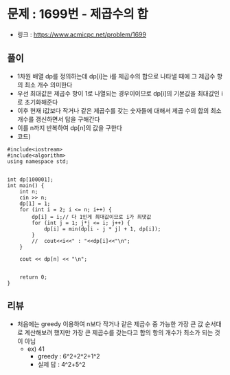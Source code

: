 # 문제 : 1699번 - 제곱수의 합
* 링크 : https://www.acmicpc.net/problem/1699

## 풀이
* 1차원 배열 dp를 정의하는데 dp[i]는 i를 제곱수의 합으로 나타낼 때에 그 제곱수 항의 최소 개수 의미한다
* 우선 최대값은 제곱수 항이 1로 나열되는 경우이이므로 dp[i]의 기본값을 최대값인 i로 초기화해준다
* 이후 현재 i값보다 작거나 같은 제곱수를 갖는 숫자들에 대해서 제곱 수의 합의 최소 개수를 갱신하면서 답을 구해간다
* 이를 n까지 반복하여 dp[n]의 값을 구한다
* 코드)
```
#include<iostream>
#include<algorithm>
using namespace std;


int dp[100001];
int main() {
	int n;
	cin >> n;
	dp[1] = 1;
	for (int i = 2; i <= n; i++) {
		dp[i] = i;// 다 1인게 최대값이므로 i가 최댓값 
		for (int j = 1; j*j <= i; j++) {
			dp[i] = min(dp[i - j * j] + 1, dp[i]);
		}
		//	cout<<i<<" : "<<dp[i]<<"\n";
	}

	cout << dp[n] << "\n";


	return 0;
}
```

## 리뷰
* 처음에는 greedy 이용하여 n보다 작거나 같은 제곱수 중 가능한 가장 큰 값 순서대로 계산해보려 했지만 가장 큰 제곱수를 갖는다고 합의 항의 개수가 최소가 되는 것이 아님
    * ex) 41
        * greedy : 6^2+2^2+1^2
        * 실제 답 : 4^2+5^2
